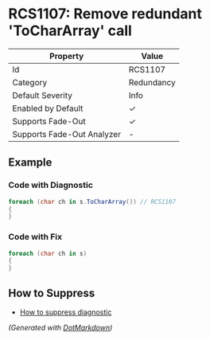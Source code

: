 # RCS1107: Remove redundant 'ToCharArray' call

| Property                    | Value      |
| --------------------------- | ---------- |
| Id                          | RCS1107    |
| Category                    | Redundancy |
| Default Severity            | Info       |
| Enabled by Default          | &#x2713;   |
| Supports Fade\-Out          | &#x2713;   |
| Supports Fade\-Out Analyzer | \-         |

## Example

### Code with Diagnostic

```csharp
foreach (char ch in s.ToCharArray()) // RCS1107
{
}
```

### Code with Fix

```csharp
foreach (char ch in s)
{
}
```

## How to Suppress

* [How to suppress diagnostic](../HowToConfigureAnalyzers#how-to-suppress-a-diagnostic.md)

*\(Generated with [DotMarkdown](http://github.com/JosefPihrt/DotMarkdown)\)*